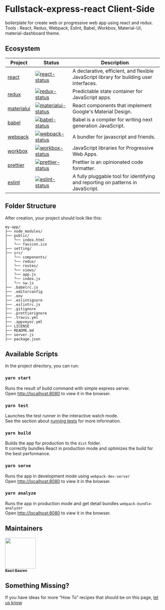 # Fullstack-express-react Client-Side

<!-- [![Build Status](https://travis-ci.org/basribasren/boilerplate-react-redux.svg?branch=master)](https://travis-ci.org/basribasren/boilerplate-react-redux) [![Build status](https://ci.appveyor.com/api/projects/status/weuboxr8dwbpp0q2?svg=true)](https://ci.appveyor.com/project/basribasren/boilerplate-react-redux) [![dependencies Status](https://david-dm.org/basribasren/boilerplate-react-redux/status.svg)](https://david-dm.org/basribasren/boilerplate-react-redux) ![GitHub All Releases](https://img.shields.io/github/downloads/basribasren/boilerplate-react-redux/total.svg) [![GitHub license](https://img.shields.io/github/license/basribasren/boilerplate-react-redux.svg)](https://github.com/basribasren/boilerplate-react-redux/blob/master/LICENSE) [![GitHub last commit](https://img.shields.io/github/last-commit/basribasren/boilerplate-react-redux.svg)](https://github.com/basribasren/boilerplate-react-redux/commits/master) -->

boilerplate for create web or progressive web app using react and redux.
Tools : React, Redux, Webpack, Eslint, Babel, Workbox, Material-UI, material-dashboard theme.

## Ecosystem

<!-- prettier-ignore -->
| Project | Status | Description |
|---------|--------|-------------|
| [react]          | [![react-status]][react-package] | A declarative, efficient, and flexible JavaScript library for building user interfaces. |
| [redux]          | [![redux-status]][redux-package] | Predictable state container for JavaScript apps. |
| [materialui]          | [![materialui-status]][materialui-package] | React components that implement Google's Material Design. |
| [babel]          | [![babel-status]][babel-package] | Babel is a compiler for writing next generation JavaScript. |
| [webpack]          | [![webpack-status]][webpack-package] | A bundler for javascript and friends. |
| [workbox]          | [![workbox-status]][workbox-package] | JavaScript libraries for Progressive Web Apps. |
| [prettier]          | [![prettier-status]][prettier-package] | Prettier is an opinionated code formatter. |
| [eslint]          | [![eslint-status]][eslint-package] | A fully pluggable tool for identifying and reporting on patterns in JavaScript. |

[react]: https://github.com/facebook/react
[react-status]: https://img.shields.io/npm/v/react.svg
[react-package]: https://npmjs.com/package/react
[redux]: https://github.com/reduxjs/redux
[redux-status]: https://img.shields.io/npm/v/redux.svg
[redux-package]: https://npmjs.com/package/redux
[materialui]: https://github.com/mui-org/material-ui
[materialui-status]: https://img.shields.io/npm/v/material-ui.svg
[materialui-package]: https://npmjs.com/package/material-ui
[babel]: https://github.com/babel/babel
[babel-status]: https://img.shields.io/npm/v/babel.svg
[babel-package]: https://npmjs.com/package/babel
[webpack]: https://github.com/webpack/webpack
[webpack-status]: https://img.shields.io/npm/v/webpack.svg
[webpack-package]: https://npmjs.com/package/webpack
[workbox]: https://github.com/googlechrome/workbox
[workbox-status]: https://img.shields.io/npm/v/workbox.svg
[workbox-package]: https://npmjs.com/package/workbox
[prettier]: https://github.com/prettier/prettier
[prettier-status]: https://img.shields.io/npm/v/prettier.svg
[prettier-package]: https://npmjs.com/package/prettier
[eslint]: https://github.com/eslint/eslint
[eslint-status]: https://img.shields.io/npm/v/eslint.svg
[eslint-package]: https://npmjs.com/package/eslint

## Folder Structure

After creation, your project should look like this:

```
my-app/
├── node_modules/
├── public/
│   └── index.html
│   └── favicon.ico
├── setting/
├── src/
│   └── components/
│   └── redux/
│   └── routes/
│   └── views/
│   └── app.js
│   └── index.js
│   └── sw.js
├── .babelrc.js
├── .editorconfig
├── .env
├── .eslintignore
├── .eslintrc.js
├── .gitignore
├── .prettierignore
├── .travis.yml
├── .appveyor.yml
├── LICENSE
├── README.md
├── server.js
├── package.json

```

## Available Scripts

In the project directory, you can run:

### `yarn start`

Runs the result of build command with simple express server.<br>
Open [http://localhost:8080](http://localhost:8080) to view it in the browser.

### `yarn test`

Launches the test runner in the interactive watch mode.<br>
See the section about [running tests](#running-tests) for more information.

### `yarn build`

Builds the app for production to the `dist` folder.<br>
It correctly bundles React in production mode and optimizes the build for the best performance.

### `yarn serve`

Runs the app in development mode using `webpack-dev-server`<br>
Open [http://localhost:8080](http://localhost:8080) to view it in the browser.

### `yarn analyze`

Runs the app in production mode and get detail bundles `webpack-bundle-analyzer`<br>
Open [http://localhost:8080](http://localhost:8080) to view it in the browser.

## Maintainers

<!-- ALL-CONTRIBUTORS-LIST:START - Do not remove or modify this section -->
<!-- prettier-ignore -->
<img src="https://avatars0.githubusercontent.com/u/25193994?v=4" width="100px;"/><br /><sub><b>Basri Basren</b></sub>

<!-- ALL-CONTRIBUTORS-LIST:END -->

## Something Missing?

If you have ideas for more “How To” recipes that should be on this page, [let us know](https://github.com/basribasren/boilerplate-react-redux/issues)
